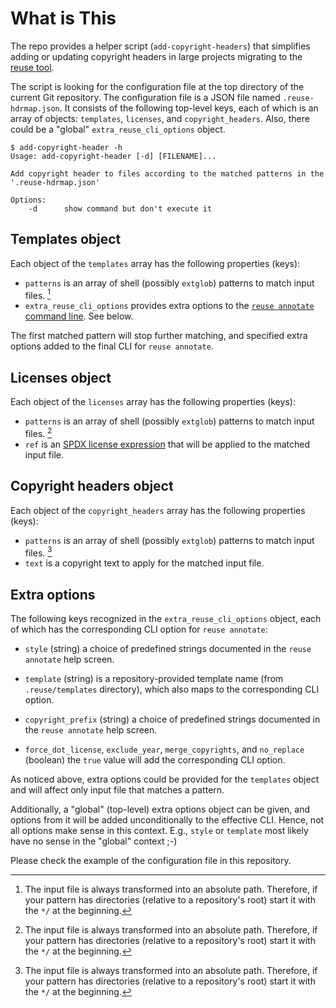 <!--
SPDX-FileCopyrightText: 2024 Alex Turbov <i.zaufi@gmail.com>
SPDX-License-Identifier: GPL-3.0-or-later
-->

# What is This

The repo provides a helper script (`add-copyright-headers`) that simplifies adding or updating
copyright headers in large projects migrating to the [reuse tool].

The script is looking for the configuration file at the top directory of the current Git
repository. The configuration file is a JSON file named `.reuse-hdrmap.json`. It consists of
the following top-level keys, each of which is an array of objects: `templates`, `licenses`, and
`copyright_headers`. Also, there could be a "global" `extra_reuse_cli_options` object.

[reuse tool]: https://reuse.software/

```console
$ add-copyright-header -h
Usage: add-copyright-header [-d] [FILENAME]...

Add copyright header to files according to the matched patterns in the '.reuse-hdrmap.json'

Options:
    -d      show command but don't execute it
```


## Templates object

Each object of the `templates` array has the following properties (keys):

- `patterns` is an array of shell (possibly `extglob`) patterns to match input files. [^1]
- `extra_reuse_cli_options` provides extra options to the [`reuse annotate` command line].
   See below.

The first matched pattern will stop further matching, and specified extra options added to the
final CLI for `reuse annotate`.

[`reuse annotate` command line]: https://reuse.readthedocs.io/en/stable/man/reuse-annotate.html


## Licenses object

Each object of the `licenses` array has the following properties (keys):

- `patterns` is an array of shell (possibly `extglob`) patterns to match input files. [^1]
- `ref` is an [SPDX license expression] that will be applied to the matched input file.

[SPDX license expression]: https://spdx.github.io/spdx-spec/v3.0/annexes/SPDX-license-expressions/


## Copyright headers object

Each object of the `copyright_headers` array has the following properties (keys):

- `patterns` is an array of shell (possibly `extglob`) patterns to match input files. [^1]
- `text` is a copyright text to apply for the matched input file.


[^1]: The input file is always transformed into an absolute path. Therefore, if your pattern
has directories (relative to a repository's root) start it with the `*/` at the beginning.


## Extra options

The following keys recognized in the `extra_reuse_cli_options` object, each of which has the
corresponding CLI option for `reuse annotate`:

- `style` (string) a choice of predefined strings documented in the `reuse annotate` help screen.

- `template` (string) is a repository-provided template name (from `.reuse/templates` directory),
  which also maps to the corresponding CLI option.

- `copyright_prefix` (string) a choice of predefined strings documented in the `reuse annotate`
  help screen.

- `force_dot_license`, `exclude_year`, `merge_copyrights`, and  `no_replace` (boolean) the `true`
  value will add the corresponding CLI option.

As noticed above, extra options could be provided for the `templates` object and will affect only
input file that matches a pattern.

Additionally, a "global" (top-level) extra options object can be given, and options from it
will be added unconditionally to the effective CLI. Hence, not all options make sense in this
context. E.g., `style` or `template` most likely have no sense in the "global" context ;-)

Please check the example of the configuration file in this repository.
